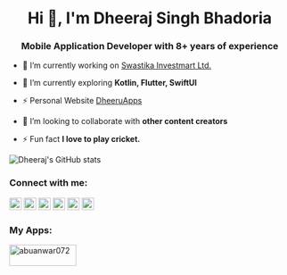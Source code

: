 <h1 align="center">Hi 👋, I'm Dheeraj Singh Bhadoria</h1>
<h3 align="center">Mobile Application Developer with 8+ years of experience</h3>

- 🔭 I’m currently working on [Swastika Investmart Ltd.](https://swastika.co.in/)

- 🌱 I’m currently exploring **Kotlin, Flutter, SwiftUI**

- ⚡ Personal Website [DheeruApps](https://dheeruapps.com/)

- 👯 I’m looking to collaborate with **other content creators**

- ⚡ Fun fact **I love to play cricket.**

![Dheeraj's GitHub stats](https://github-readme-stats.vercel.app/api?username=dheeraj-bhadoria&show_icons=true&theme=radical)


### Connect with me:

<a href="https://twitter.com/bhadoriadheeru" target="blank"><img src="https://cdn.jsdelivr.net/npm/simple-icons@3.0.1/icons/twitter.svg" alt="abuanwar072" height="22" width="22" /></a>
<a href="https://in.linkedin.com/in/dheeraj-singh-bhadoria-android-developer" target="blank"><img src="https://cdn.jsdelivr.net/npm/simple-icons@3.0.1/icons/linkedin.svg" alt="Dheeraj Singh Bhadoria" height="22" width="22" /></a>
<a href="https://medium.com/@dheerubhadoria" target="blank"><img src="https://cdn.jsdelivr.net/npm/simple-icons@3.0.1/icons/medium.svg" alt="abuanwar072" height="22" width="22" /></a>
<a href="https://stackoverflow.com/users/10562311/dheeraj-singh-bhadoria" target="blank"><img src="https://cdn.jsdelivr.net/npm/simple-icons@3.0.1/icons/stackoverflow.svg" alt="Dheeraj Singh Bhadoria" height="22" width="22" /></a>
<a href="https://pub.dev/publishers/dheeruapps.in/packages" target="blank"><img src="https://cdn.jsdelivr.net/npm/simple-icons@3.0.1/icons/flutter.svg" alt="Dheeraj Singh Bhadoria" height="22" width="22" /></a>
<a href="https://developers.google.com/profile/u/dheeraj-singh-bhadoria" target="blank"><img src="https://cdn.jsdelivr.net/npm/simple-icons@3.0.1/icons/google.svg" alt="Dheeraj Singh Bhadoria" height="22" width="22" /></a>

### My Apps:

<a href="https://play.google.com/store/apps/dev?id=5087694153723898446&hl=en&gl=US" target="_blank"><img src="https://www.rdsdelivery.com/wp-content/uploads/2016/11/get-it-on-google-play-icon-logo-e1486678715107.png" alt="abuanwar072" height="38" width="120" /></a>
